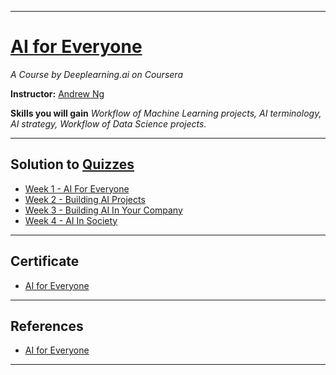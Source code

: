 ------------------------------------------------------------------------------------------

# [AI for Everyone](https://www.coursera.org/learn/ai-for-everyone/home/welcome)
*A Course by Deeplearning.ai on Coursera*

**Instructor:** [Andrew Ng](https://www.coursera.org/instructor/andrewng) 

**Skills you will gain**
*Workflow of Machine Learning projects,   AI terminology,   AI strategy,   Workflow of Data Science projects.*

---------------------------------------------------------------------------------------------

## Solution to [Quizzes](https://github.com/SHANK885/AI-for-Everyone/tree/master/Quizzes)
* [Week 1 - AI For Everyone](https://github.com/SHANK885/AI-for-Everyone/blob/master/Quizzes/Week%201%20Quiz.pdf)
* [Week 2 - Building AI Projects](https://github.com/SHANK885/AI-for-Everyone/blob/master/Quizzes/Week%202%20Quiz.pdf)
* [Week 3 - Building AI In Your Company](https://github.com/SHANK885/AI-for-Everyone/blob/master/Quizzes/Week%203%20Quiz.pdf)
* [Week 4 - AI In Society](https://github.com/SHANK885/AI-for-Everyone/blob/master/Quizzes/Week%204%20Quiz.pdf)

----------------------------------------------------------------------------------------------

## Certificate

- [AI for Everyone](https://www.coursera.org/account/accomplishments/certificate/QW4BSXU5W35Y)

----------------------------------------------------------------------------------------------

## References

- [AI for Everyone](https://www.coursera.org/learn/ai-for-everyone/home/welcome)

-----------------------------------------------------------------------------------------------

